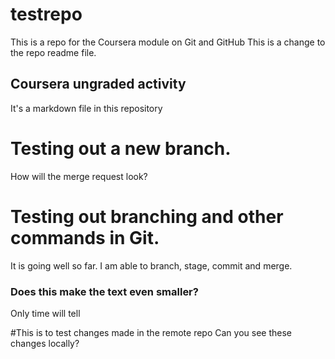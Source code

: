 # testrepo
This is a repo for the Coursera module on Git and GitHub
This is a change to the repo readme file.

## Coursera ungraded activity
It's a markdown file in this repository

# Testing out a new branch. 
How will the merge request look?

# Testing out branching and other commands in Git.
It is going well so far. I am able to branch, stage, commit and merge. 

### Does this make the text even smaller?
Only time will tell

#This is to test changes made in the remote repo
Can you see these changes locally?
